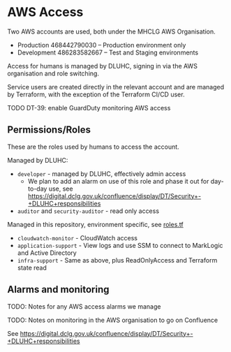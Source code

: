 # AWS Access

Two AWS accounts are used, both under the MHCLG AWS Organisation.

* Production 468442790030 – Production environment only
* Development 486283582667 – Test and Staging environments

Access for humans is managed by DLUHC, signing in via the AWS organisation and role switching.

Service users are created directly in the relevant account and are managed by Terraform, with the exception of the Terraform CI/CD user.

TODO DT-39: enable GuardDuty monitoring AWS access

## Permissions/Roles

These are the roles used by humans to access the account.

Managed by DLUHC:

* `developer` - managed by DLUHC, effectively admin access
  * We plan to add an alarm on use of this role and phase it out for day-to-day use, see <https://digital.dclg.gov.uk/confluence/display/DT/Security+-+DLUHC+responsibilities>
* `auditor` and `security-auditor` - read only access

Managed in this repository, environment specific, see [roles.tf](../../terraform/modules/iam_roles/roles.tf)

* `cloudwatch-monitor` - CloudWatch access
* `application-support` - View logs and use SSM to connect to MarkLogic and Active Directory
* `infra-support` - Same as above, plus ReadOnlyAccess and Terraform state read

## Alarms and monitoring

TODO: Notes for any AWS access alarms we manage

TODO: Notes on monitoring in the AWS organisation to go on Confluence

See <https://digital.dclg.gov.uk/confluence/display/DT/Security+-+DLUHC+responsibilities>
